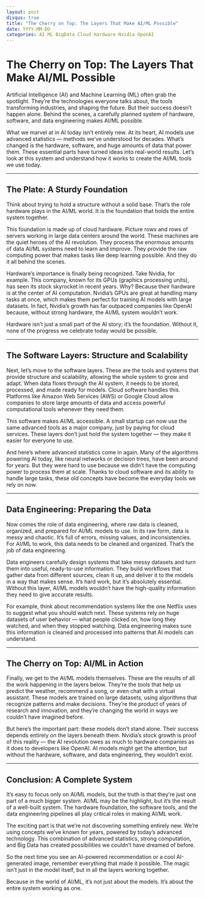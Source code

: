 ```yaml
---
layout: post
disqus: true
title: "The Cherry on Top: The Layers That Make AI/ML Possible"
date: YYYY-MM-DD
categories: AI ML BigData Cloud Hardware Nvidia OpenAI
---
```


# The Cherry on Top: The Layers That Make AI/ML Possible

Artificial Intelligence (AI) and Machine Learning (ML) often grab the spotlight. They’re the technologies everyone talks about, the tools transforming industries, and shaping the future. But their success doesn’t happen alone. Behind the scenes, a carefully planned system of hardware, software, and data engineering makes AI/ML possible.

What we marvel at in AI today isn’t entirely new. At its heart, AI models use advanced statistics — methods we’ve understood for decades. What’s changed is the hardware, software, and huge amounts of data that power them. These essential parts have turned ideas into real-world results. Let’s look at this system and understand how it works to create the AI/ML tools we use today.

---

## The Plate: A Sturdy Foundation

Think about trying to hold a structure without a solid base. That’s the role hardware plays in the AI/ML world. It is the foundation that holds the entire system together.

This foundation is made up of cloud hardware. Picture rows and rows of servers working in large data centers around the world. These machines are the quiet heroes of the AI revolution. They process the enormous amounts of data AI/ML systems need to learn and improve. They provide the raw computing power that makes tasks like deep learning possible. And they do it all behind the scenes.

Hardware’s importance is finally being recognized. Take Nvidia, for example. This company, known for its GPUs (graphics processing units), has seen its stock skyrocket in recent years. Why? Because their hardware is at the center of AI computation. Nvidia’s GPUs are great at handling many tasks at once, which makes them perfect for training AI models with large datasets. In fact, Nvidia’s growth has far outpaced companies like OpenAI because, without strong hardware, the AI/ML system wouldn’t work.

Hardware isn’t just a small part of the AI story; it’s the foundation. Without it, none of the progress we celebrate today would be possible.

---

## The Software Layers: Structure and Scalability

Next, let’s move to the software layers. These are the tools and systems that provide structure and scalability, allowing the whole system to grow and adapt. When data flows through the AI system, it needs to be stored, processed, and made ready for models. Cloud software handles this. Platforms like Amazon Web Services (AWS) or Google Cloud allow companies to store large amounts of data and access powerful computational tools whenever they need them.

This software makes AI/ML accessible. A small startup can now use the same advanced tools as a major company, just by paying for cloud services. These layers don’t just hold the system together — they make it easier for everyone to use.

And here’s where advanced statistics come in again. Many of the algorithms powering AI today, like neural networks or decision trees, have been around for years. But they were hard to use because we didn’t have the computing power to process them at scale. Thanks to cloud software and its ability to handle large tasks, these old concepts have become the everyday tools we rely on now.

---

## Data Engineering: Preparing the Data

Now comes the role of data engineering, where raw data is cleaned, organized, and prepared for AI/ML models to use. In its raw form, data is messy and chaotic. It’s full of errors, missing values, and inconsistencies. For AI/ML to work, this data needs to be cleaned and organized. That’s the job of data engineering.

Data engineers carefully design systems that take messy datasets and turn them into useful, ready-to-use information. They build workflows that gather data from different sources, clean it up, and deliver it to the models in a way that makes sense. It’s hard work, but it’s absolutely essential. Without this layer, AI/ML models wouldn’t have the high-quality information they need to give accurate results.

For example, think about recommendation systems like the one Netflix uses to suggest what you should watch next. These systems rely on huge datasets of user behavior — what people clicked on, how long they watched, and when they stopped watching. Data engineering makes sure this information is cleaned and processed into patterns that AI models can understand.

---

## The Cherry on Top: AI/ML in Action

Finally, we get to the AI/ML models themselves. These are the results of all the work happening in the layers below. They’re the tools that help us predict the weather, recommend a song, or even chat with a virtual assistant. These models are trained on large datasets, using algorithms that recognize patterns and make decisions. They’re the product of years of research and innovation, and they’re changing the world in ways we couldn’t have imagined before.

But here’s the important part: these models don’t stand alone. Their success depends entirely on the layers beneath them. Nvidia’s stock growth is proof of this reality — the AI revolution owes as much to hardware companies as it does to developers like OpenAI. AI models might get the attention, but without the hardware, software, and data engineering, they wouldn’t exist.

---

## Conclusion: A Complete System

It’s easy to focus only on AI/ML models, but the truth is that they’re just one part of a much bigger system. AI/ML may be the highlight, but it’s the result of a well-built system. The hardware foundation, the software tools, and the data engineering pipelines all play critical roles in making AI/ML work.

The exciting part is that we’re not discovering something entirely new. We’re using concepts we’ve known for years, powered by today’s advanced technology. This combination of advanced statistics, strong computation, and Big Data has created possibilities we couldn’t have dreamed of before.

So the next time you see an AI-powered recommendation or a cool AI-generated image, remember everything that made it possible. The magic isn’t just in the model itself, but in all the layers working together.

Because in the world of AI/ML, it’s not just about the models. It’s about the entire system working as one.

